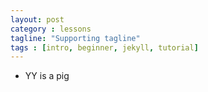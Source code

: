 ```yaml
---
layout: post
category : lessons
tagline: "Supporting tagline"
tags : [intro, beginner, jekyll, tutorial]
---
```


* YY is a pig
